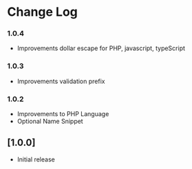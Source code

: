 # Change Log

### 1.0.4

- Improvements dollar escape for PHP, javascript, typeScript

### 1.0.3

- Improvements validation prefix

### 1.0.2

- Improvements to PHP Language
- Optional Name Snippet

## [1.0.0]

- Initial release
